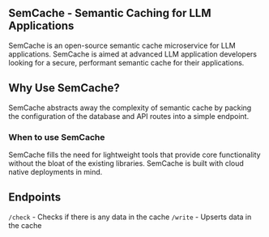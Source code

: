 ## SemCache - Semantic Caching for LLM Applications

SemCache is an open-source semantic cache microservice for LLM applications. SemCache is aimed at advanced LLM application developers looking for a secure, performant semantic cache for their applications.


## Why Use SemCache?
SemCache abstracts away the complexity of semantic cache by packing the configuration of the database and API routes into a simple endpoint. 

### When to use SemCache
SemCache fills the need for lightweight tools that provide core functionality without the bloat of the existing libraries. SemCache is built with cloud native deployments in mind.

## Endpoints

`/check` - Checks if there is any data in the cache
`/write` - Upserts data in the cache